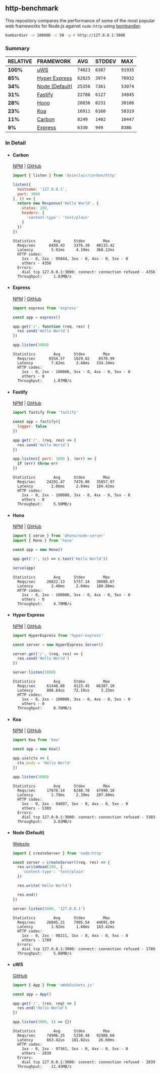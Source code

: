 ## http-benchmark

This repository compares the performance of some of the most popular web frameworks for Node.js against `node:http` using [bombardier](https://github.com/codesenberg/bombardier).

```bash
bombardier -n 100000 -c 50 -p r http://127.0.0.1:3000
```

### Summary

| RELATIVE | FRAMEWORK | AVG | STDDEV | MAX |
| :--- | :--- | :--- | :--- | :--- |
| **100%** | [uWS](#uws) | `74023` | `6387` | `91935` |
| **85%** | [Hyper Express](#hyper-express) | `62825` | `3974` | `70932` |
| **34%** | [Node (Default)](#node-default) | `25356` | `7361` | `53074` |
| **31%** | [Fastify](#fastify) | `22786` | `6127` | `34845` |
| **28%** | [Hono](#hono) | `20836` | `6231` | `30106` |
| **23%** | [Koa](#koa) | `16911` | `6160` | `58319` |
| **11%** | [Carbon](#carbon) | `8249` | `1402` | `10447` |
| **9%** | [Express](#express) | `6330` | `949` | `8386` |


### In Detail

- #### Carbon
  [NPM](https://npmjs.com/@sinclair/carbon) | [GitHub](https://github.com/sinclairzx81/carbon)
  ```js
  import { listen } from '@sinclair/carbon/http'

  listen({
    hostname: '127.0.0.1',
    port: 3000
  }, () => {
    return new Response('Hello World', {
      status: 200,
      headers: {
        'content-type': 'text/plain'
      }
    })
  })
  ```

  ```
  Statistics        Avg      Stdev        Max
    Reqs/sec      8450.43    3376.38   48133.42
    Latency        5.91ms     4.19ms   368.12ms
    HTTP codes:
      1xx - 0, 2xx - 95644, 3xx - 0, 4xx - 0, 5xx - 0
      others - 4356
    Errors:
      dial tcp 127.0.0.1:3000: connect: connection refused - 4356
    Throughput:     1.83MB/s
  ```

- #### Express
  [NPM](https://npmjs.com/express) | [GitHub](https://github.com/expressjs/express)
  ```js
  import express from 'express'

  const app = express()

  app.get('/', function (req, res) {
    res.send('Hello World')
  })

  app.listen(3000)
  ```

  ```
  Statistics        Avg      Stdev        Max
    Reqs/sec      6554.57    1029.82    8570.99
    Latency        7.62ms     3.48ms   334.34ms
    HTTP codes:
      1xx - 0, 2xx - 100000, 3xx - 0, 4xx - 0, 5xx - 0
      others - 0
    Throughput:     1.87MB/s
  ```

- #### Fastify
  [NPM](https://npmjs.com/fastify) | [GitHub](https://github.com/fastify/fastify)
  ```js
  import fastify from 'fastify'

  const app = fastify({
    logger: false
  })

  app.get('/', (req, res) => {
    res.send('Hello World')
  })

  app.listen({ port: 3000 }, (err) => {
    if (err) throw err
  })
  ```

  ```
  Statistics        Avg      Stdev        Max
    Reqs/sec     24291.47    7476.86   35857.97
    Latency        2.06ms     2.04ms   184.42ms
    HTTP codes:
      1xx - 0, 2xx - 100000, 3xx - 0, 4xx - 0, 5xx - 0
      others - 0
    Throughput:     5.50MB/s
  ```

- #### Hono
  [NPM](https://npmjs.com/hono) | [GitHub](https://github.com/honojs/hono)
  ```js
  import { serve } from '@hono/node-server'
  import { Hono } from 'hono'

  const app = new Hono()

  app.get('/', (c) => c.text('Hello World'))

  serve(app)
  ```

  ```
  Statistics        Avg      Stdev        Max
    Reqs/sec     20822.13    5757.14   30080.67
    Latency        2.40ms     2.04ms   180.80ms
    HTTP codes:
      1xx - 0, 2xx - 100000, 3xx - 0, 4xx - 0, 5xx - 0
      others - 0
    Throughput:     4.70MB/s
  ```

- #### Hyper Express
  [NPM](https://npmjs.com/hyper-express) | [GitHub](https://github.com/kartikk221/hyper-express)
  ```js
  import HyperExpress from 'hyper-express'

  const server = new HyperExpress.Server()

  server.get('/', (req, res) => {
    res.send('Hello World')
  })

  server.listen(3000)
  ```

  ```
  Statistics        Avg      Stdev        Max
    Reqs/sec     61448.08    4123.45   66387.10
    Latency      808.64us    72.19us     3.25ms
    HTTP codes:
      1xx - 0, 2xx - 100000, 3xx - 0, 4xx - 0, 5xx - 0
      others - 0
    Throughput:     8.76MB/s
  ```

- #### Koa
  [NPM](https://npmjs.com/koa) | [GitHub](https://github.com/koajs/koa)
  ```js
  import Koa from 'koa'

  const app = new Koa()

  app.use(ctx => {
    ctx.body = 'Hello World'
  })

  app.listen(3000)
  ```

  ```
  Statistics        Avg      Stdev        Max
    Reqs/sec     17870.14    6248.78   47990.10
    Latency        2.79ms     2.39ms   207.80ms
    HTTP codes:
      1xx - 0, 2xx - 94697, 3xx - 0, 4xx - 0, 5xx - 0
      others - 5303
    Errors:
      dial tcp 127.0.0.1:3000: connect: connection refused - 5303
    Throughput:     3.82MB/s
  ```

- #### Node (Default)
  [Website](https://nodejs.org/api/http.html)
  ```js
  import { createServer } from 'node:http'

  const server = createServer((req, res) => {
    res.writeHead(200, {
      'content-type': 'text/plain'
    })

    res.write('Hello World')

    res.end()
  })

  server.listen(3000, '127.0.0.1')
  ```

  ```
  Statistics        Avg      Stdev        Max
    Reqs/sec     26045.21    7905.54   44691.04
    Latency        1.92ms     1.88ms   163.42ms
    HTTP codes:
      1xx - 0, 2xx - 98211, 3xx - 0, 4xx - 0, 5xx - 0
      others - 1789
    Errors:
      dial tcp 127.0.0.1:3000: connect: connection refused - 1789
    Throughput:     5.86MB/s
  ```

- #### uWS
  [GitHub](https://github.com/uNetworking/uWebSockets.js)
  ```js
  import { App } from 'uWebSockets.js'

  const app = App()

  app.get('/', (res, req) => {
    res.end('Hello World')
  })

  app.listen(3000, () => {})
  ```

  ```
  Statistics        Avg      Stdev        Max
    Reqs/sec     74906.25    5250.48   92908.60
    Latency      663.42us   181.82us    26.60ms
    HTTP codes:
      1xx - 0, 2xx - 97161, 3xx - 0, 4xx - 0, 5xx - 0
      others - 2839
    Errors:
      dial tcp 127.0.0.1:3000: connect: connection refused - 2839
    Throughput:    11.45MB/s
  ```


